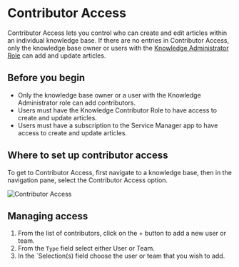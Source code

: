 # Contributor Access
Contributor Access lets you control who can create and edit articles within an individual  knowledge base. If there are no entries in Contributor Access, only the knowledge base owner or users with the [Knowledge Administrator Role](/servicemanager-config/setup/service-manager-roles#knowledge-roles) can add and update articles.


## Before you begin
* Only the knowledge base owner or a user with the Knowledge Administrator role can add contributors.
* Users must have the Knowledge Contributor Role to have access to create and update articles.
* Users must have a subscription to the Service Manager app to have access to create and update articles.

## Where to set up contributor access
To get to Contributor Access, first navigate to a knowledge base, then in the navigation pane, select the Contributor Access option.

![Contributor Access](_books/servicemanager-user-guide/knowledge/images/contributor-access.png)

## Managing access
1. From the list of contributors, click on the + button to add a new user or team.
1. From the `Type` field select either User or Team.
1. In the `Selection(s) field choose the user or team that you wish to add.

